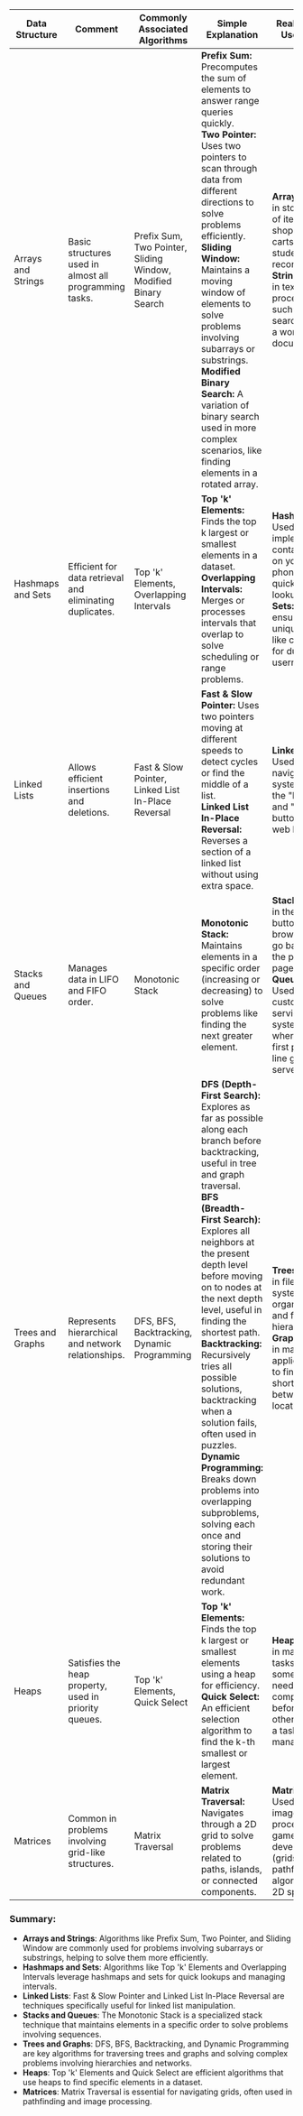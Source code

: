 | Data Structure | Comment | Commonly Associated Algorithms | Simple Explanation | Real-World Use Case |
|----------------|---------|--------------------------------|---------------------|---------------------|
| Arrays and Strings | Basic structures used in almost all programming tasks. | Prefix Sum, Two Pointer, Sliding Window, Modified Binary Search | **Prefix Sum:** Precomputes the sum of elements to answer range queries quickly. <br> **Two Pointer:** Uses two pointers to scan through data from different directions to solve problems efficiently. <br> **Sliding Window:** Maintains a moving window of elements to solve problems involving subarrays or substrings. <br> **Modified Binary Search:** A variation of binary search used in more complex scenarios, like finding elements in a rotated array. | **Arrays:** Used in storing lists of items like shopping carts or student records. **Strings:** Used in text processing, such as searching for a word in a document. |
| Hashmaps and Sets | Efficient for data retrieval and eliminating duplicates. | Top 'k' Elements, Overlapping Intervals | **Top 'k' Elements:** Finds the top k largest or smallest elements in a dataset. <br> **Overlapping Intervals:** Merges or processes intervals that overlap to solve scheduling or range problems. | **Hashmaps:** Used in implementing contact lists on your phone for quick lookups. **Sets:** Used to ensure uniqueness, like checking for duplicate usernames. |
| Linked Lists | Allows efficient insertions and deletions. | Fast & Slow Pointer, Linked List In-Place Reversal | **Fast & Slow Pointer:** Uses two pointers moving at different speeds to detect cycles or find the middle of a list. <br> **Linked List In-Place Reversal:** Reverses a section of a linked list without using extra space. | **Linked Lists:** Used in navigation systems like the "back" and "next" buttons in a web browser. |
| Stacks and Queues | Manages data in LIFO and FIFO order. | Monotonic Stack | **Monotonic Stack:** Maintains elements in a specific order (increasing or decreasing) to solve problems like finding the next greater element. | **Stacks:** Used in the back button of web browsers to go back to the previous page. **Queues:** Used in customer service systems where the first person in line gets served first. |
| Trees and Graphs | Represents hierarchical and network relationships. | DFS, BFS, Backtracking, Dynamic Programming | **DFS (Depth-First Search):** Explores as far as possible along each branch before backtracking, useful in tree and graph traversal. <br> **BFS (Breadth-First Search):** Explores all neighbors at the present depth level before moving on to nodes at the next depth level, useful in finding the shortest path. <br> **Backtracking:** Recursively tries all possible solutions, backtracking when a solution fails, often used in puzzles. <br> **Dynamic Programming:** Breaks down problems into overlapping subproblems, solving each once and storing their solutions to avoid redundant work. | **Trees:** Used in file systems to organize files and folders hierarchically. **Graphs:** Used in mapping applications to find the shortest path between two locations. |
| Heaps | Satisfies the heap property, used in priority queues. | Top 'k' Elements, Quick Select | **Top 'k' Elements:** Finds the top k largest or smallest elements using a heap for efficiency. <br> **Quick Select:** An efficient selection algorithm to find the k-th smallest or largest element. | **Heaps:** Used in managing tasks where some tasks need to be completed before others, like in a task manager. |
| Matrices | Common in problems involving grid-like structures. | Matrix Traversal | **Matrix Traversal:** Navigates through a 2D grid to solve problems related to paths, islands, or connected components. | **Matrices:** Used in image processing, game development (grids), and pathfinding algorithms in 2D spaces. |

### Summary:
- **Arrays and Strings**: Algorithms like Prefix Sum, Two Pointer, and Sliding Window are commonly used for problems involving subarrays or substrings, helping to solve them more efficiently.
- **Hashmaps and Sets**: Algorithms like Top 'k' Elements and Overlapping Intervals leverage hashmaps and sets for quick lookups and managing intervals.
- **Linked Lists**: Fast & Slow Pointer and Linked List In-Place Reversal are techniques specifically useful for linked list manipulation.
- **Stacks and Queues**: The Monotonic Stack is a specialized stack technique that maintains elements in a specific order to solve problems involving sequences.
- **Trees and Graphs**: DFS, BFS, Backtracking, and Dynamic Programming are key algorithms for traversing trees and graphs and solving complex problems involving hierarchies and networks.
- **Heaps**: Top 'k' Elements and Quick Select are efficient algorithms that use heaps to find specific elements in a dataset.
- **Matrices**: Matrix Traversal is essential for navigating grids, often used in pathfinding and image processing.
